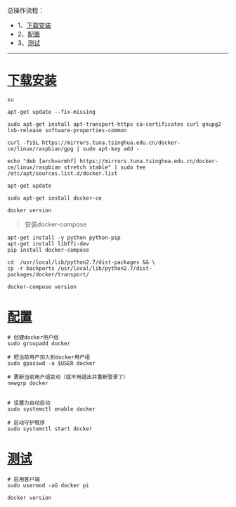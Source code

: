总操作流程：
- 1、[下载安装](#Linux-01)
- 2、[配置](#Linux-02)
- 3、[测试](#Linux-03)

***

# <a name="Linux-01" href="#" >下载安装</a>


```shell
su

apt-get update --fix-missing

sudo apt-get install apt-transport-https ca-certificates curl gnupg2 lsb-release software-properties-common

curl -fsSL https://mirrors.tuna.tsinghua.edu.cn/docker-ce/linux/raspbian/gpg | sudo apt-key add -

echo "deb [arch=armhf] https://mirrors.tuna.tsinghua.edu.cn/docker-ce/linux/raspbian stretch stable" | sudo tee /etc/apt/sources.list.d/docker.list

apt-get update

sudo apt-get install docker-ce

docker version
```

> 安装docker-compose

```
apt-get install -y python python-pip
apt-get install libffi-dev
pip install docker-compose

cd  /usr/local/lib/python2.7/dist-packages && \
cp -r backports /usr/local/lib/python2.7/dist-packages/docker/transport/

docker-compose version
```

# <a name="Linux-02" href="#" >配置</a>

```shell
# 创建docker用户组
sudo groupadd docker

# 把当前用户加入到docker用户组
sudo gpasswd -a $USER docker

# 更新当前用户组变动（就不用退出并重新登录了）
newgrp docker 


# 设置为自动启动
sudo systemctl enable docker

# 启动守护程序
sudo systemctl start docker
```


# <a name="Linux-03" href="#" >测试</a>

```
# 启用客户端
sudo usermod -aG docker pi

docker version
```

